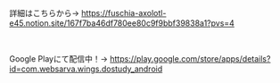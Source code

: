 詳細はこちらから→
https://fuschia-axolotl-e45.notion.site/167f7ba46df780ee80c9f9bbf39838a1?pvs=4

<br>

Google Playにて配信中！→
https://play.google.com/store/apps/details?id=com.websarva.wings.dostudy_android
